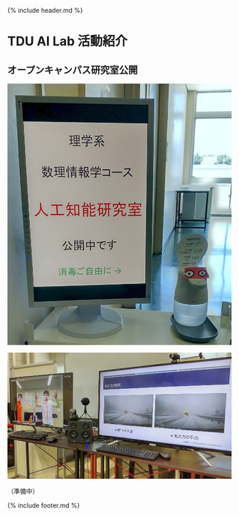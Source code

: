{% include header.md %} <!-- _includes内のheader.mdをインクルード -->


# TDU AI Lab 活動紹介

## オープンキャンパス研究室公開

![fig1](../../_images/oc2021a.jpg)

![fig2](../../_images/oc2021b.jpg)

（準備中）

{% include footer.md %} <!-- _includes内のfooter.mdをインクルード -->
